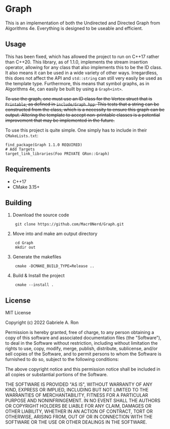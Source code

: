 # Graph
This is an implementation of both the Undirected and Directed Graph from Algorithms 4e.
Everything is designed to be useable and efficient.

## Usage
This has been fixed, which has allowed the project to run on C++17 rather than C++20.
This library, as of 1.1.0, implements the stream insertion operator, allowing for any class that also implements this to be the ID class.
It also means it can be used in a wide variety of other ways.
Irregardless, this does not affect the API and `std::string` can still very easily be used as the template type.
Furthermore, this means that symbol graphs, as in Algorithms 4e, can easily be built by using a `Graph<int>`.

~~To use the graph, one must use an ID class for the Vertex struct that is `Printable`, as defined in `include/Graph.hpp`.
This tests that a string can be constructed from the class, which is a necessity to ensure this graph can be output.
Altering the template to accept non-printable classes is a potential improvement that may be implemented in the future.~~

To use this project is quite simple. One simply has to include in their `CMakeLists.txt`:

    find_package(Graph 1.1.0 REQUIRED)
    # Add Targets
    target_link_libraries(Foo PRIVATE GRon::Graph)

## Requirements
* C++17
* CMake 3.15+

## Building
1. Download the source code

        git clone https://github.com/Macr0Nerd/Graph.git

2. Move into and make am output directory

        cd Graph
        mkdir out

3. Generate the makefiles

        cmake -DCMAKE_BUILD_TYPE=Release ..

5. Build & Install the project

        cmake --install .


## License
MIT License

Copyright (c) 2022 Gabriele A. Ron

Permission is hereby granted, free of charge, to any person obtaining a copy
of this software and associated documentation files (the "Software"), to deal
in the Software without restriction, including without limitation the rights
to use, copy, modify, merge, publish, distribute, sublicense, and/or sell
copies of the Software, and to permit persons to whom the Software is
furnished to do so, subject to the following conditions:

The above copyright notice and this permission notice shall be included in all
copies or substantial portions of the Software.

THE SOFTWARE IS PROVIDED "AS IS", WITHOUT WARRANTY OF ANY KIND, EXPRESS OR
IMPLIED, INCLUDING BUT NOT LIMITED TO THE WARRANTIES OF MERCHANTABILITY,
FITNESS FOR A PARTICULAR PURPOSE AND NONINFRINGEMENT. IN NO EVENT SHALL THE
AUTHORS OR COPYRIGHT HOLDERS BE LIABLE FOR ANY CLAIM, DAMAGES OR OTHER
LIABILITY, WHETHER IN AN ACTION OF CONTRACT, TORT OR OTHERWISE, ARISING FROM,
OUT OF OR IN CONNECTION WITH THE SOFTWARE OR THE USE OR OTHER DEALINGS IN THE
SOFTWARE.
